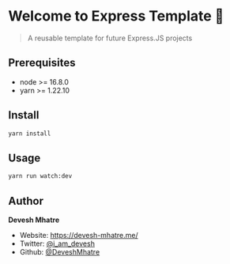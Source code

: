 # Welcome to Express Template 👋

> A reusable template for future Express.JS projects

## Prerequisites
* node >= 16.8.0
* yarn >= 1.22.10

## Install

```sh
yarn install
```

## Usage

```sh
yarn run watch:dev
```

## Author

**Devesh Mhatre**

* Website: https://devesh-mhatre.me/
* Twitter: [@i\_am\_devesh](https://twitter.com/i\_am\_devesh)
* Github: [@DeveshMhatre](https://github.com/DeveshMhatre)

<!-- ## Show your support

Give a ⭐️ if this project helped you! -->
